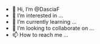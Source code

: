 - 👋 Hi, I’m @DasciaF
- 👀 I’m interested in ...
- 🌱 I’m currently learning ...
- 💞️ I’m looking to collaborate on ...
- 📫 How to reach me ...

<!---
DasciaF/DasciaF is a ✨ special ✨ repository because its `README.md` (this file) appears on your GitHub profile.
You can click the Preview link to take a look at your changes.
--->
